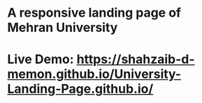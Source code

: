 # A responsive landing page of Mehran University
# Live Demo: https://shahzaib-d-memon.github.io/University-Landing-Page.github.io/
